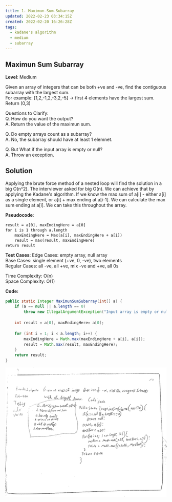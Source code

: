 ```yaml
---
title: 1. Maximun-Sum-Subarray
updated: 2022-02-23 03:34:15Z
created: 2022-02-20 16:26:28Z
tags:
  - kadane's algorithm
  - medium
  - subarray
---
```


## Maximun Sum Subarray

**Level**: Medium 

Given an array of integers that can be both +ve and -ve, find the contiguous subarray
with the largest sum.  
For example: [1,2,-1,2,-3,2,-5] -> first 4 elements have the largest sum. Return (0,3)


Questions to Clarify:  
Q. How do you want the output?  
A. Return the value of the maximun sum.  

Q. Do empty arrays count as a subarray?  
A. No, the subarray should have at least 1 elemnet.  

Q. But What if the input array is empty or null?  
A. Throw an exception.  

## Solution
Applying the brute force method of a nested loop  will find the solution in a big O(n^2). The interviewer asked for big O(n). We can achieve that by applying the Kadane's algorithm. If we know the max sum of a[i] - either a[i] as a single element, or a[i] + max ending at a[i-1]. We can calculate the max sum ending at a[i]. We can take this throughout the array.

**Pseudocode**:
```
result = a[0], maxEndingHere = a[0]
for i is 1 through a.length
    maxEndingHere = Max(a[i], maxEndingHere + a[i])
    result = max(result, maxEndingHere)
return result

```
**Test Cases**:
Edge Cases: empty array, null array  
Base Cases: single element (+ve, 0, -ve), two elements  
Regular Cases: all -ve, all +ve, mix -ve and +ve, all 0s  

Time Complexity: O(n)  
Space Complexity: O(1)  

**Code:**
```java
public static Integer MaximunSumSubarray(int[] a) {
    if (a == null || a.length == 0)
        throw new IllegalArgumentException("Input array is empty or null");

    int result = a[0], maxEndingHere= a[0];

    for (int i = 1; i < a.length; i++) {
        maxEndingHere = Math.max(maxEndingHere + a[i], a[i]);
        result = Math.max(result, maxEndingHere);
    }
    return result;
}
```
![MaxSumSubarray.jpg](../../_resources/MaxSumSubarray.jpg)